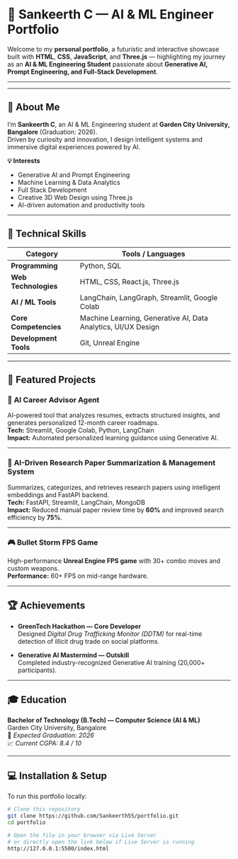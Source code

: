 # 🌌 Sankeerth C — AI & ML Engineer Portfolio

Welcome to my **personal portfolio**, a futuristic and interactive showcase built with **HTML**, **CSS**, **JavaScript**, and **Three.js** — highlighting my journey as an **AI & ML Engineering Student** passionate about **Generative AI, Prompt Engineering, and Full-Stack Development**.

---


---

## 🚀 About Me

I’m **Sankeerth C**, an AI & ML Engineering student at **Garden City University, Bangalore** (Graduation: 2026).  
Driven by curiosity and innovation, I design intelligent systems and immersive digital experiences powered by AI.

**💡 Interests**
- Generative AI and Prompt Engineering  
- Machine Learning & Data Analytics  
- Full Stack Development  
- Creative 3D Web Design using Three.js  
- AI-driven automation and productivity tools  

---

## 🧠 Technical Skills

| Category | Tools / Languages |
|-----------|------------------|
| **Programming** | Python, SQL |
| **Web Technologies** | HTML, CSS, React.js, Three.js |
| **AI / ML Tools** | LangChain, LangGraph, Streamlit, Google Colab |
| **Core Competencies** | Machine Learning, Generative AI, Data Analytics, UI/UX Design |
| **Development Tools** | Git, Unreal Engine |

---

## 🧩 Featured Projects

### 🤖 **AI Career Advisor Agent**
AI-powered tool that analyzes resumes, extracts structured insights, and generates personalized 12-month career roadmaps.  
**Tech:** Streamlit, Google Colab, Python, LangChain  
**Impact:** Automated personalized learning guidance using Generative AI.

---

### 📝 **AI-Driven Research Paper Summarization & Management System**
Summarizes, categorizes, and retrieves research papers using intelligent embeddings and FastAPI backend.  
**Tech:** FastAPI, Streamlit, LangChain, MongoDB  
**Impact:** Reduced manual paper review time by **60%** and improved search efficiency by **75%**.

---

### 🎮 **Bullet Storm FPS Game**
High-performance **Unreal Engine FPS game** with 30+ combo moves and custom weapons.  
**Performance:** 60+ FPS on mid-range hardware.

---

## 🏆 Achievements

- **GreenTech Hackathon — Core Developer**  
  Designed *Digital Drug Trafficking Monitor (DDTM)* for real-time detection of illicit drug trade on social platforms.

- **Generative AI Mastermind — Outskill**  
  Completed industry-recognized Generative AI training (20,000+ participants).

---

## 🎓 Education

**Bachelor of Technology (B.Tech) — Computer Science (AI & ML)**  
Garden City University, Bangalore  
📅 *Expected Graduation: 2026*  
📈 *Current CGPA: 8.4 / 10*

---

## 💻 Installation & Setup

To run this portfolio locally:

```bash
# Clone this repository
git clone https://github.com/Sankeerth55/portfolio.git
cd portfolio

# Open the file in your browser via Live Server
# or directly open the link below if Live Server is running
http://127.0.0.1:5500/index.html
